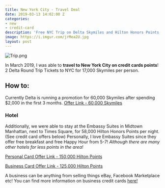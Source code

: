 ```yaml
---
title: New York City - Travel Deal
date: 2019-03-13 14:02:00 Z
categories:
- new
- credit-card
description: 'Free NYC Trip on Delta Skymiles and Hilton Honors Points '
image: https://i.imgur.com/jrMea2U.jpg
layout: post
---
```


![Trip.png](/uploads/Trip.png)

In March 2019, I was able to **travel to New York City on credit cards points**! 2 Delta Round Trip Tickets to NYC for 17,000 Skymiles per person.

## **How to:**

Currently Delta is running a promotion for 60,000 Skymiles after spending $2,000 in the first 3 months.
[Offer Link - 60,000 Skymiles](https://mgmee.americanexpress.com/refer/us/en/card-details/personal/delta-gold-credit-card/A716C0C8B5D6147BACADBEF75A2CA12B378A3C7EFCFF16653AD8900CBF5BDBCD42F5FB1476008E140C9F3C1968F9818D73F501BE36D97281FC544600122308F8E672DE6F88903981749CD0C14EEDC0ABBEA42553B29591751B20BD4F76026AF8A9D9634C15E267EF4B6CBE5E28F82BE2?GENCODE=349992643382351&extlink=US-mgm-spa_web_myca-copypaste-113-201329-GC57:0016&CPID=201329&CORID=J:E:N:N:I:W:E:n:I:K-1552484886555-632309981)

### **Hotel**

Additionally, we were able to stay at the Embassy Suites in Midtown Manhattan, next to Times Square, for 58,000 Hilton Honors Points per night. (See credit card offers below) Personally, I love Embassy Suites since they offer free breakfast and free Happy Hour from 5-7! *Although there are many other hotels for less points in the area!*

[Personal Card Offer Link - 150,000 Hilton Points](https://mgmee.americanexpress.com/refer/us/en/card-list/personal/ECD92AC19F73605CBCC54835C8A503E3378A3C7EFCFF16653AD8900CBF5BDBCD42F5FB1476008E1437219125AE20739CBF6418587E0B08214DE4D1EBF81848C6BC2AACE7ACD5BDAC6D1F0BBFA03D6BC9E0338A3CC534E4659F3AA7FB8776BB32C1423688D0EC5FAE7CAA0CC8F610364F?CPID=201329&extlink=US-mgm-spa_web_myca-copypaste-1131-201329-GBWP:0001&GENCODE=349992576685745&CORID=J:E:N:N:I:W:Y:5:J:r-1552484988914-1550577984)

[Business Card Offer Link - 125,000 Hilton Points](https://mgmee.americanexpress.com/refer/us/en/card-list/business/ECD92AC19F73605CBCC54835C8A503E3378A3C7EFCFF16653AD8900CBF5BDBCD42F5FB1476008E1437219125AE20739CBF6418587E0B08214DE4D1EBF81848C6BC2AACE7ACD5BDAC6D1F0BBFA03D6BC9E0338A3CC534E4659F3AA7FB8776BB32C1423688D0EC5FAE7CAA0CC8F610364F?CPID=201329&extlink=US-mgm-spa_web_myca-copypaste-1131-201329-GBWP:0001&GENCODE=349992576685745&CORID=J:E:N:N:I:W:Y:5:J:r-1552484988914-1550577984)

A business can be anything from selling things eBay, Facebook Marketplace etc! You can find more information on business credit cards [here!](https://www.reddit.com/r/churning/wiki/index#wiki_how_to_get_a_business_card_without_a_business.3F)

